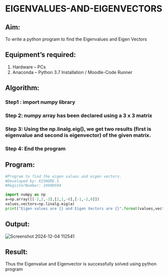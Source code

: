 # EIGENVALUES-AND-EIGENVECTORS

## Aim:
To write a python program to find the Eigenvalues and Eigen Vectors


## Equipment’s required:
1. 	Hardware – PCs
2. 	Anaconda – Python 3.7 Installation / Moodle-Code Runner


## Algorithm:
### Step1 : import numpy library
### Step 2: numpy array has been declared using a 3 x 3 matrix
### Step 3: Using the np.linalg.eig(),  we get two results (first is eigenvalue and second is eigenvector) of the given matrix.
### Step 4: End the program

## Program:

```python
#Program to find the eigen values and eigen vectors.
#Developed by: KISHORE.S
#RegisterNumber: 24900594

import numpy as np
a=np.array([[-2,2,-3],[2,1,-6],[-1,-2,0]])
values,vectors=np.linalg.eig(a)
print("Eigen values are {} and Eigen Vectors are {}".format(values,vectors))

```

## Output:

![Screenshot 2024-12-04 112541](https://github.com/user-attachments/assets/904665ae-8002-4357-b9b1-b4394e6fed0f)

## Result:
Thus the Eigenvalue and Eigenvector is successfully solved using python program
